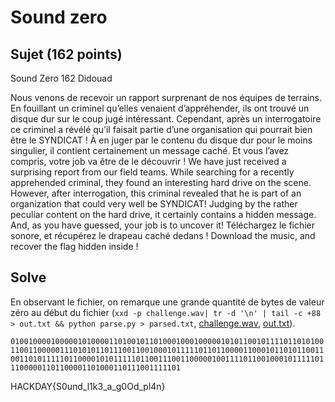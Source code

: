 # Sound zero

## Sujet (162 points)

Sound Zero
162
Didouad

Nous venons de recevoir un rapport surprenant de nos équipes de terrains. En fouillant un criminel qu’elles venaient d’appréhender, ils ont trouvé un disque dur sur le coup jugé intéressant. Cependant, après un interrogatoire ce criminel a révélé qu’il faisait partie d’une organisation qui pourrait bien être le SYNDICAT ! À en juger par le contenu du disque dur pour le moins singulier, il contient certainement un message caché. Et vous l’avez compris, votre job va être de le découvrir !
We have just received a surprising report from our field teams. While searching for a recently apprehended criminal, they found an interesting hard drive on the scene. However, after interrogation, this criminal revealed that he is part of an organization that could very well be SYNDICAT! Judging by the rather peculiar content on the hard drive, it certainly contains a hidden message. And, as you have guessed, your job is to uncover it! Téléchargez le fichier sonore, et récupérez le drapeau caché dedans ! Download the music, and recover the flag hidden inside ! 

## Solve

En observant le fichier, on remarque une grande quantité de bytes de valeur zéro au début du fichier (`xxd -p challenge.wav| tr -d '\n' | tail -c +88 > out.txt && python parse.py > parsed.txt`, [challenge.wav](challenge.wav), [out.txt](out.txt)).

`01001000010000010100001101001011010001000100000101011001011110110101001100110000011101010110111001100100010111110110110000110001011010110011001101011111011000010101111101100111001100000100111101100100010111110111000001101100001101000110111001111101`

HACKDAY{S0und_l1k3_a_g0Od_pl4n}
